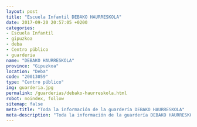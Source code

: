 ```yaml
---
layout: post
title: "Escuela Infantil DEBAKO HAURRESKOLA"
date: 2017-09-20 20:57:05 +0200
categories:
- Escuela Infantil
- gipuzkoa
- deba
- Centro público
- guarderia
name: "DEBAKO HAURRESKOLA"
province: "Gipuzkoa"
location: "Deba"
code: "20013059"
type: "Centro público"
img: guarderia.jpg
permalink: /guarderias/debako-haurreskola.html
robot: noindex, follow
sitemap: false
meta-title: "Toda la información de la guardería DEBAKO HAURRESKOLA"
meta-description: "Toda la información de la guardería DEBAKO HAURRESKOLA"
---
```


